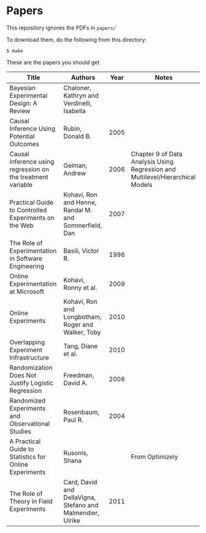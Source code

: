# Papers

This repository ignores the PDFs in `papers/`

To download them, do the following from this directory:

```
$ make
```

These are the papers you should get

| Title | Authors | Year | Notes | 
| ----- | ------- | ---- | ----- |
| Bayesian Experimental Design: A Review | Chaloner, Kathryn and Verdinelli, Isabella | | |
| Causal Inference Using Potential Outcomes | Rubin, Donald B. | 2005 | |
| Causal inference using regression on the treatment variable | Gelman, Andrew | 2006 | Chapter 9 of Data Analysis Using Regression and Multilevel/Hierarchical Models | 
| Practical Guide to Controlled Experiments on the Web | Kohavi, Ron and Henne, Randal M. and Sommerfield, Dan | 2007 | |
| The Role of Experimentation in Software Engineering | Basili, Victor R. | 1996 | |
| Online Experimentation at Microsoft | Kohavi, Ronny et al. | 2009 | |
| Online Experiments | Kohavi, Ron and Longbotham, Roger and Walker, Toby | 2010 | |
| Overlapping Experiment Infrastructure | Tang, Diane et al. | 2010 | |
| Randomization Does Not Justify Logistic Regression | Freedman, David A. | 2008 | |
| Randomized Experiments and Observational Studies | Rosenbaum, Paul R. | 2004 | |
| A Practical Guide to Statistics for Online Experiments | Rusonis, Shana | | From Optimizely |
| The Role of Theory in Field Experiments | Card, David and DellaVigna, Stefano and Malmendier, Ulrike | 2011 | |
